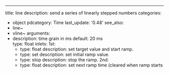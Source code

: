 ---
title: line
description: send a series of linearly stepped numbers
categories:
- object
pdcategory: Time
last_update: '0.48'
see_also:
- line~
- vline~
arguments:
- description: time grain in ms
  default: 20 ms  
  type: float
inlets:
  1st:
  - type: float
    description: set target value and start ramp.
  - type: set <float>
    description: set initial ramp value.
  - type: stop
    description: stop the ramp.
  2nd:
  - type: float
    description: set next ramp time (cleared when ramp starts
